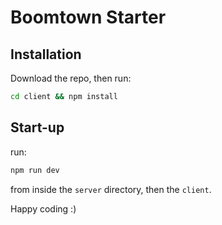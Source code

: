 # Boomtown Starter

## Installation

Download the repo, then run:

```bash
cd client && npm install
```

## Start-up

run:

```bash
npm run dev
```

from inside the `server` directory, then the `client`.

Happy coding :)
